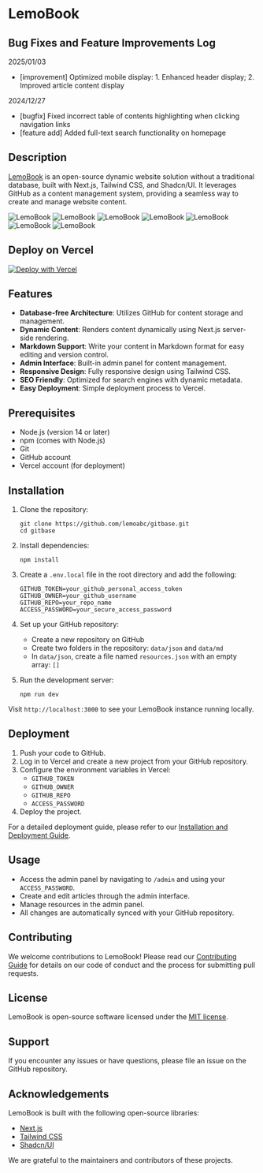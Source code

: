 # LemoBook

## Bug Fixes and Feature Improvements Log
2025/01/03
- [improvement] Optimized mobile display: 1. Enhanced header display; 2. Improved article content display

2024/12/27
- [bugfix] Fixed incorrect table of contents highlighting when clicking navigation links
- [feature add] Added full-text search functionality on homepage

## Description
[LemoBook](https://lemobook.vercel.app/) is an open-source dynamic website solution without a traditional database, built with Next.js, Tailwind CSS, and Shadcn/UI. It leverages GitHub as a content management system, providing a seamless way to create and manage website content.

![LemoBook](./public/images/gititd/shili1.png)
![LemoBook](./public/images/gititd/shili2.png)
![LemoBook](./public/images/gititd/shili3.png)
![LemoBook](./public/images/gititd/shili7.png)
![LemoBook](./public/images/gititd/shili4.png)
![LemoBook](./public/images/gititd/shili5.png)
![LemoBook](./public/images/gititd/shili6.png)


## Deploy on Vercel

[![Deploy with Vercel](https://vercel.com/button)](https://vercel.com/new/clone?repository-url=https%3A%2F%2Fgithub.com%2Flemoabc%2FGitBase&project-name=LemoBook&repository-name=LemoBook&external-id=https%3A%2F%2Fgithub.com%2Flemoabc%2FGitBase%2Ftree%2Fmain)


## Features

- **Database-free Architecture**: Utilizes GitHub for content storage and management.
- **Dynamic Content**: Renders content dynamically using Next.js server-side rendering.
- **Markdown Support**: Write your content in Markdown format for easy editing and version control.
- **Admin Interface**: Built-in admin panel for content management.
- **Responsive Design**: Fully responsive design using Tailwind CSS.
- **SEO Friendly**: Optimized for search engines with dynamic metadata.
- **Easy Deployment**: Simple deployment process to Vercel.

## Prerequisites

- Node.js (version 14 or later)
- npm (comes with Node.js)
- Git
- GitHub account
- Vercel account (for deployment)

## Installation

1. Clone the repository:
   ```
   git clone https://github.com/lemoabc/gitbase.git
   cd gitbase
   ```

2. Install dependencies:
   ```
   npm install
   ```

3. Create a `.env.local` file in the root directory and add the following:
   ```
   GITHUB_TOKEN=your_github_personal_access_token
   GITHUB_OWNER=your_github_username
   GITHUB_REPO=your_repo_name
   ACCESS_PASSWORD=your_secure_access_password
   ```

4. Set up your GitHub repository:
   - Create a new repository on GitHub
   - Create two folders in the repository: `data/json` and `data/md`
   - In `data/json`, create a file named `resources.json` with an empty array: `[]`

5. Run the development server:
   ```
   npm run dev
   ```

Visit `http://localhost:3000` to see your LemoBook instance running locally.

## Deployment

1. Push your code to GitHub.
2. Log in to Vercel and create a new project from your GitHub repository.
3. Configure the environment variables in Vercel:
   - `GITHUB_TOKEN`
   - `GITHUB_OWNER`
   - `GITHUB_REPO`
   - `ACCESS_PASSWORD`
4. Deploy the project.

For a detailed deployment guide, please refer to our [Installation and Deployment Guide](https://lemobook.vercel.app/posts/gitbase-install-guide).

## Usage

- Access the admin panel by navigating to `/admin` and using your `ACCESS_PASSWORD`.
- Create and edit articles through the admin interface.
- Manage resources in the admin panel.
- All changes are automatically synced with your GitHub repository.

## Contributing

We welcome contributions to LemoBook! Please read our [Contributing Guide](https://lemobook.vercel.app/posts/how-to-contributing-to-gitbase) for details on our code of conduct and the process for submitting pull requests.

## License

LemoBook is open-source software licensed under the [MIT license](https://github.com/lemoabc/gitbase/?tab=MIT-1-ov-file).

## Support

If you encounter any issues or have questions, please file an issue on the GitHub repository.

## Acknowledgements

LemoBook is built with the following open-source libraries:
- [Next.js](https://nextjs.org/)
- [Tailwind CSS](https://tailwindcss.com/)
- [Shadcn/UI](https://ui.shadcn.com/)

We are grateful to the maintainers and contributors of these projects.
